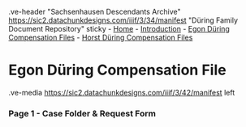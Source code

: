 .ve-header "Sachsenhausen Descendants Archive" https://sic2.datachunkdesigns.com/iiif/3/34/manifest "Düring Family Document Repository" sticky
    - [Home](/)
    - [Introduction](/introduction)
    - [Egon Düring Compensation Files](/egon-during-compensation)
    - [Horst Düring Compensation Files](/horst-during-compensation)
    
# Egon Düring Compensation File

.ve-media https://sic2.datachunkdesigns.com/iiif/3/42/manifest left

### Page 1 - Case Folder & Request Form